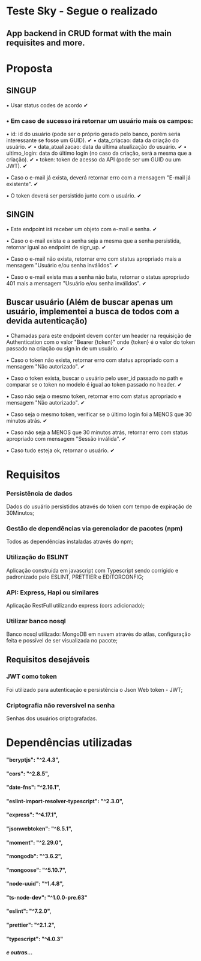 # Teste Sky - Segue o realizado
## App backend in CRUD format with the main requisites and more.


# Proposta

## SINGUP

• Usar status codes de acordo ✔

### • Em caso de sucesso irá retornar um usuário mais os campos: 
  • id: id do usuário (pode ser o próprio gerado pelo banco, porém seria interessante
  se fosse um GUID). ✔
  • data_criacao: data da criação do usuário. ✔
  • data_atualizacao: data da última atualização do usuário. ✔
  • ultimo_login: data do último login (no caso da criação, será a mesma que a
  criação). ✔
  • token: token de acesso da API (pode ser um GUID ou um JWT). ✔
 
 
 • Caso o e-mail já exista, deverá retornar erro com a mensagem "E-mail já
  existente". ✔
 
 • O token deverá ser persistido junto com o usuário. ✔
 
 ## SINGIN
 
• Este endpoint irá receber um objeto com e-mail e senha. ✔

• Caso o e-mail exista e a senha seja a mesma que a senha persistida, retornar
igual ao endpoint de sign_up. ✔

• Caso o e-mail não exista, retornar erro com status apropriado mais a mensagem
"Usuário e/ou senha inválidos". ✔

• Caso o e-mail exista mas a senha não bata, retornar o status apropriado 401
mais a mensagem "Usuário e/ou senha inválidos". ✔

## Buscar usuário (Além de buscar apenas um usuário, implementei a busca de todos com a devida autenticação)
 
• Chamadas para este endpoint devem conter um header na requisição de
Authentication com o valor "Bearer {token}" onde {token} é o valor do token
passado na criação ou sign in de um usuário. ✔

• Caso o token não exista, retornar erro com status apropriado com a mensagem
"Não autorizado". ✔

• Caso o token exista, buscar o usuário pelo user_id passado no path e comparar
se o token no modelo é igual ao token passado no header. ✔

• Caso não seja o mesmo token, retornar erro com status apropriado e mensagem
"Não autorizado". ✔

• Caso seja o mesmo token, verificar se o último login foi a MENOS que 30
minutos atrás. ✔

• Caso não seja a MENOS que 30 minutos atrás, retornar erro com status
apropriado com mensagem "Sessão inválida". ✔

• Caso tudo esteja ok, retornar o usuário. ✔

# Requisitos

### Persistência de dados
  Dados do usuário persistidos através do token com tempo de expiração de 30Minutos;
 
### Gestão de dependências via gerenciador de pacotes (npm)
  Todos as dependências instaladas através do npm;
  
### Utilização do ESLINT
  Aplicação construída em javascript com Typescript sendo corrigido e padronizado pelo ESLINT, 
  PRETTIER e EDITORCONFIG;
  
### API: Express, Hapi ou similares
  Aplicação RestFull utilizando express (cors adicionado);
  
### Utilizar banco nosql
  Banco nosql utilizado: MongoDB em nuvem através do atlas, configuração feita e possível de ser
  visualizada no pacote;
  
## Requisitos desejáveis
  
### JWT como token
  Foi utilizado para autenticação e persistência o Json Web token - JWT;
  
### Criptografia não reversível na senha
  Senhas dos usuários criptografadas.
  
# Dependências utilizadas

#### "bcryptjs": "^2.4.3",
#### "cors": "^2.8.5",
#### "date-fns": "^2.16.1",
#### "eslint-import-resolver-typescript": "^2.3.0",
#### "express": "^4.17.1",
#### "jsonwebtoken": "^8.5.1",
#### "moment": "^2.29.0",
#### "mongodb": "^3.6.2",
#### "mongoose": "^5.10.7",
#### "node-uuid": "^1.4.8",
#### "ts-node-dev": "^1.0.0-pre.63"
#### "eslint": "^7.2.0",
#### "prettier": "^2.1.2",
#### "typescript": "^4.0.3"
##### e outras...

